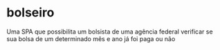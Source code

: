 # bolseiro
Uma SPA que possibilita um bolsista de uma agência federal verificar se sua bolsa de um determinado mês e ano já foi paga ou não
